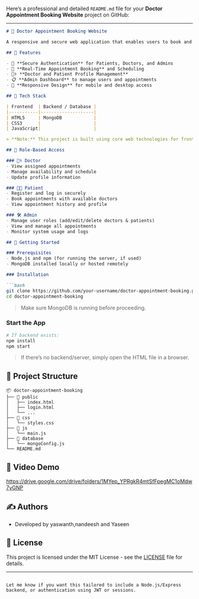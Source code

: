 Here’s a professional and detailed `README.md` file for your **Doctor Appointment Booking Website** project on GitHub:

---

````markdown
# 🏥 Doctor Appointment Booking Website

A responsive and secure web application that enables users to book and manage doctor appointments efficiently. The system supports **role-based access** for three types of users — **Patients**, **Doctors**, and **Admins** — with dedicated features for each role.

## 🔑 Features

- 🔐 **Secure Authentication** for Patients, Doctors, and Admins
- 📅 **Real-Time Appointment Booking** and Scheduling
- 👩‍⚕️ **Doctor and Patient Profile Management**
- 📋 **Admin Dashboard** to manage users and appointments
- 📲 **Responsive Design** for mobile and desktop access

## 🧰 Tech Stack

| Frontend  | Backend / Database |
|-----------|--------------------|
| HTML5     | MongoDB            |
| CSS3      |                    |
| JavaScript|                    |

> **Note:** This project is built using core web technologies for frontend and MongoDB for backend data management.

## 👤 Role-Based Access

### 👨‍⚕️ Doctor
- View assigned appointments
- Manage availability and schedule
- Update profile information

### 👨‍💻 Patient
- Register and log in securely
- Book appointments with available doctors
- View appointment history and profile

### 🛠️ Admin
- Manage user roles (add/edit/delete doctors & patients)
- View and manage all appointments
- Monitor system usage and logs

## 🚀 Getting Started

### Prerequisites
- Node.js and npm (for running the server, if used)
- MongoDB installed locally or hosted remotely

### Installation

```bash
git clone https://github.com/your-username/doctor-appointment-booking.git
cd doctor-appointment-booking
````

> Make sure MongoDB is running before proceeding.

### Start the App

```bash
# If backend exists:
npm install
npm start
```

> If there’s no backend/server, simply open the HTML file in a browser.

## 📁 Project Structure

```
📦 doctor-appointment-booking
├── 📁 public
│   ├── index.html
│   ├── login.html
│   └── ...
├── 📁 css
│   └── styles.css
├── 📁 js
│   └── main.js
├── 📁 database
│   └── mongoConfig.js
└── README.md
```

## 📸 Video Demo
https://drive.google.com/drive/folders/1MYep_YPRgkR4mtSfFpegMC1oMdw7yGNP
## ✍️ Authors

* Developed by yaswanth,nandeesh and Yaseen

## 📜 License

This project is licensed under the MIT License - see the [LICENSE](LICENSE) file for details.

---

```

Let me know if you want this tailored to include a Node.js/Express backend, or authentication using JWT or sessions.
```
